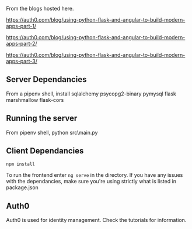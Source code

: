 
From the blogs hosted here.

https://auth0.com/blog/using-python-flask-and-angular-to-build-modern-apps-part-1/

https://auth0.com/blog/using-python-flask-and-angular-to-build-modern-apps-part-2/

https://auth0.com/blog/using-python-flask-and-angular-to-build-modern-apps-part-3/


## Server Dependancies ##

From a pipenv shell, install sqlalchemy psycopg2-binary pymysql flask marshmallow flask-cors

## Running the server ##

From pipenv shell, python src\main.py

## Client Dependancies ##

`npm install`

To run the frontend enter `ng serve` in the directory. If you have any issues with the dependancies, make sure you're using strictly what is listed in package.json

## Auth0 ##

Auth0 is used for identity management. Check the tutorials for information.
